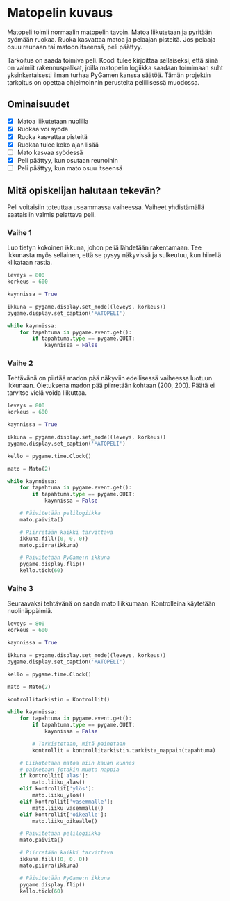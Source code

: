 # Matopelin kuvaus

Matopeli toimii normaalin matopelin tavoin. Matoa liikutetaan ja pyritään syömään ruokaa. Ruoka kasvattaa matoa ja pelaajan pisteitä. Jos pelaaja osuu reunaan tai matoon itseensä, peli päättyy.

Tarkoitus on saada toimiva peli. Koodi tulee kirjoittaa sellaiseksi, että siinä on valmiit rakennuspalikat, joilla matopelin logiikka saadaan toimimaan suht yksinkertaisesti ilman turhaa PyGamen kanssa säätöä. Tämän projektin tarkoitus on opettaa ohjelmoinnin perusteita pelillisessä muodossa.

## Ominaisuudet

- [X] Matoa liikutetaan nuolilla
- [X] Ruokaa voi syödä
- [X] Ruoka kasvattaa pisteitä
- [X] Ruokaa tulee koko ajan lisää
- [ ] Mato kasvaa syödessä
- [X] Peli päättyy, kun osutaan reunoihin
- [ ] Peli päättyy, kun mato osuu itseensä

## Mitä opiskelijan halutaan tekevän?

Peli voitaisiin toteuttaa useammassa vaiheessa. Vaiheet yhdistämällä saataisiin valmis pelattava peli.

### Vaihe 1

Luo tietyn kokoinen ikkuna, johon peliä lähdetään rakentamaan. Tee ikkunasta myös sellainen, että se pysyy näkyvissä ja sulkeutuu, kun hiirellä klikataan rastia.

```python
leveys = 800
korkeus = 600

kaynnissa = True

ikkuna = pygame.display.set_mode((leveys, korkeus))
pygame.display.set_caption('MATOPELI')

while kaynnissa:
    for tapahtuma in pygame.event.get():
        if tapahtuma.type == pygame.QUIT:
            kaynnissa = False
```

### Vaihe 2

Tehtävänä on piirtää madon pää näkyviin edellisessä vaiheessa luotuun ikkunaan. Oletuksena madon pää piirretään kohtaan (200, 200). Päätä ei tarvitse vielä voida liikuttaa.

```python
leveys = 800
korkeus = 600

kaynnissa = True

ikkuna = pygame.display.set_mode((leveys, korkeus))
pygame.display.set_caption('MATOPELI')

kello = pygame.time.Clock()

mato = Mato(2)

while kaynnissa:
    for tapahtuma in pygame.event.get():
        if tapahtuma.type == pygame.QUIT:
            kaynnissa = False

    # Päivitetään pelilogiikka
    mato.paivita()

    # Piirretään kaikki tarvittava
    ikkuna.fill((0, 0, 0))
    mato.piirra(ikkuna)

    # Päivitetään PyGame:n ikkuna
    pygame.display.flip()
    kello.tick(60)
```

### Vaihe 3

Seuraavaksi tehtävänä on saada mato liikkumaan. Kontrolleina käytetään nuolinäppäimiä.

```python
leveys = 800
korkeus = 600

kaynnissa = True

ikkuna = pygame.display.set_mode((leveys, korkeus))
pygame.display.set_caption('MATOPELI')

kello = pygame.time.Clock()

mato = Mato(2)

kontrollitarkistin = Kontrollit()

while kaynnissa:
    for tapahtuma in pygame.event.get():
        if tapahtuma.type == pygame.QUIT:
            kaynnissa = False

        # Tarkistetaan, mitä painetaan
        kontrollit = kontrollitarkistin.tarkista_nappain(tapahtuma)

    # Liikutetaan matoa niin kauan kunnes
    # painetaan jotakin muuta nappia
    if kontrollit['alas']:
        mato.liiku_alas()
    elif kontrollit['ylös']:
        mato.liiku_ylos()
    elif kontrollit['vasemmalle']:
        mato.liiku_vasemmalle()
    elif kontrollit['oikealle']:
        mato.liiku_oikealle()

    # Päivitetään pelilogiikka
    mato.paivita()

    # Piirretään kaikki tarvittava
    ikkuna.fill((0, 0, 0))
    mato.piirra(ikkuna)

    # Päivitetään PyGame:n ikkuna
    pygame.display.flip()
    kello.tick(60)
```